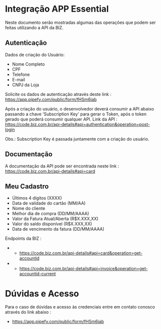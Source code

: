 # Integração APP Essential

Neste documento serão mostradas algumas das operações que podem ser feitas utilizando a API da BIZ.

<h2>Autenticação </h2>

Dados de criação do Usuário:
- Nome Completo
- CPF
- Telefone 
- E-mail
- CNPJ da Loja

Solicite os dados de autenticação através deste link : https://app.pipefy.com/public/form/fHSm6iab

Após a criação do usuário, o desenvolvedor deverá consumir a API abaixo passando a chave 'Subscription Key' para gerar o Token, após o token gerado que poderá consumir qualquer API.
Link da API : https://code.biz.com.br/api-details#api=authentication&operation=post-login

Obs.: Subscription Key é passada juntamente com a criação do usuário.



<h2>Documentação </h2>

A documentação da API pode ser encontrada neste link : https://code.biz.com.br/api-details#api=card

<h2>Meu Cadastro </h2>

- Últimos 4 dígitos (XXXX)
- Data de validade do cartão (MM/AA)
- Nome do cliente
- Melhor dia de compra (DD/MM/AAAA)
- Valor da Fatura Atual/Aberta (R$X.XXX,XX)
- Valor do saldo disponível (R$X.XXX,XX)
- Data de vencimento da fatura (DD/MM/AAAA)

Endpoints da BIZ : 
- - https://code.biz.com.br/api-details#api=card&operation=get-accountid
- - https://code.biz.com.br/api-details#api=invoice&operation=get-accountid-current

# Dúvidas e Acesso

Para o caso de dúvidas e acesso às credenciais entre em contato conosco através do link abaixo : 
- https://app.pipefy.com/public/form/fHSm6iab
